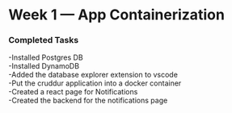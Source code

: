 # Week 1 — App Containerization
### Completed Tasks
-Installed Postgres DB  
-Installed DynamoDB  
-Added the database explorer extension to vscode  
-Put the cruddur application into a docker container  
-Created a react page for Notifications  
-Created the backend for the notifications page  
